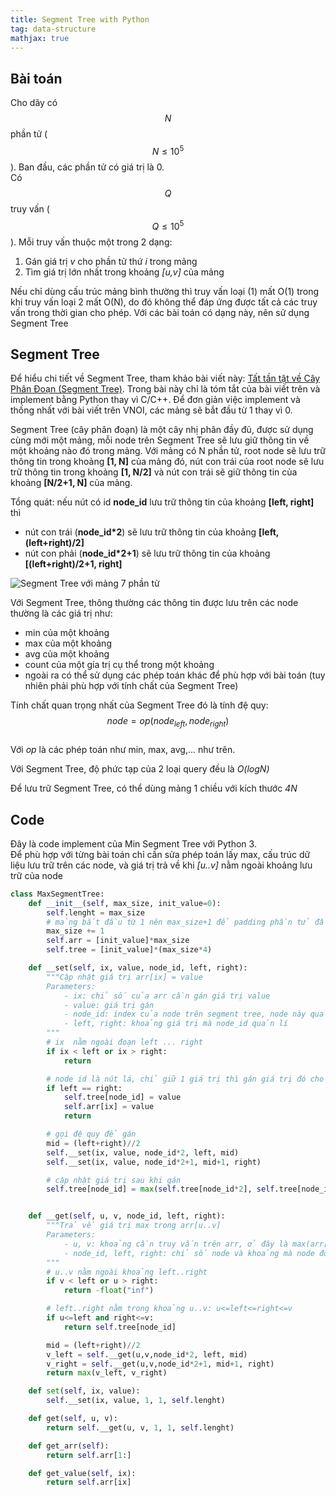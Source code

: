 ```yaml
---
title: Segment Tree with Python
tag: data-structure
mathjax: true
---
```


## Bài toán
Cho dãy có $$N$$ phần tử ($$N \le 10^5$$). Ban đầu, các phần tử có giá trị là 0.  
Có $$Q$$ truy vấn ($$Q \le 10^5$$). Mỗi truy vấn thuộc một trong 2 dạng:
1. Gán giá trị *v* cho phần tử thứ *i* trong mảng
2. Tìm giá trị lớn nhất trong khoảng *[u,v]* của mảng

Nếu chỉ dùng cấu trúc mảng bình thường thì truy vấn loại (1) mất O(1) trong khi truy vấn loại 2 mất O(N), do đó không thể đáp ứng được tất cả các truy vấn trong thời gian cho phép. Với các bài toán có dạng này, nên sử dụng Segment Tree

## Segment Tree
Để hiểu chi tiết về Segment Tree, tham khảo bài viết này: [Tất tần tật về Cây Phân Đoạn (Segment Tree)](https://vnoi.info/wiki/algo/data-structures/segment-tree-extend). Trong bài này chỉ là tóm tắt của bài viết trên và implement bằng Python thay vì C/C++. Để đơn giản việc implement và thống nhất với bài viết trên VNOI, các mảng sẽ bắt đầu từ 1 thay vì 0.  

Segment Tree (cây phân đoạn) là một cây nhị phân đầy đủ, được sử dụng cùng mới một mảng, mỗi node trên Segment Tree sẽ lưu giữ thông tin về một khoảng nào đó trong mảng. Với mảng có N phần tử, root node sẽ lưu trữ thông tin trong khoảng **[1, N]** của mảng đó, nút con trái của root node sẽ lưu trữ thông tin trong khoảng **[1, N/2]** và nút con trái sẽ giữ thông tin của khoảng **[N/2+1, N]** của mảng.  

Tổng quát: nếu nút có id **node_id** lưu trữ thông tin của khoảng **[left, right]** thì
* nút con trái (**node_id\*2**) sẽ lưu trữ thông tin của khoảng **[left, (left+right)/2]**  
* nút con phải (**node_id\*2+1**) sẽ lưu trữ thông tin của khoảng **[(left+right)/2+1, right]**  

![Segment Tree với mảng 7 phần tử](https://vnoi.info/wiki/uploads/segment_tree_structure_example.png)

Với Segment Tree, thông thường các thông tin được lưu trên các node thường là các giá trị như:
* min của một khoảng
* max của một khoảng
* avg của một khoảng
* count của một gía trị cụ thể trong một khoảng 
* ngoài ra có thể sử dụng các phép toán khác để phù hợp với bài toán (tuy nhiên phải phù hợp với tính chất của Segment Tree)

Tính chất quan trọng nhất của Segment Tree đó là tính đệ quy:  
$$node = op(node_{left}, node_{right})$$  
Với *op* là các phép toán như min, max, avg,... như trên.

Với Segment Tree, độ phức tạp của 2 loại query đều là *O(logN)*  

Để lưu trữ Segment Tree, có thể dùng mảng 1 chiều với kích thước *4N*  

## Code
Đây là code implement của Min Segment Tree với Python 3.  
Để phù hợp với từng bài toán chỉ cần sửa phép toán lấy max, cấu trúc dữ liệu lưu trữ trên các node, và giá trị trả về khi *[u..v]* nằm ngoài khoảng lưu trữ của node

```python
class MaxSegmentTree:
    def __init__(self, max_size, init_value=0):
        self.lenght = max_size
        # mảng bắt đầu từ 1 nên max_size+1 để padding phần tử đầu tiên
        max_size += 1
        self.arr = [init_value]*max_size
        self.tree = [init_value]*(max_size*4)

    def __set(self, ix, value, node_id, left, right):
        """Cập nhật giá trị arr[ix] = value
        Parameters:
            - ix: chỉ số của arr cần gán giá trị value
            - value: giá trị gán
            - node_id: index của node trên segment tree, node này quản lí giá trị max(arr[left..right])
            - left, right: khoảng giá trị mà node_id quản lí
        """
        # ix  nằm ngoài đoạn left ... right
        if ix < left or ix > right:
            return

        # node id là nút lá, chỉ giữ 1 giá trị thì gán giá trị đó cho node
        if left == right:
            self.tree[node_id] = value
            self.arr[ix] = value
            return

        # gọi đệ quy để gán
        mid = (left+right)//2
        self.__set(ix, value, node_id*2, left, mid)
        self.__set(ix, value, node_id*2+1, mid+1, right)

        # cập nhật giá trị sau khi gán
        self.tree[node_id] = max(self.tree[node_id*2], self.tree[node_id*2+1])


    def __get(self, u, v, node_id, left, right):
        """Trả về giá trị max trong arr[u..v]
        Parameters:
            - u, v: khoảng cần truy vấn trên arr, ở đây là max(arr[u..v])
            - node_id, left, right: chỉ số node và khoảng mà node đó lưu trữ thông tin
        """
        # u..v nằm ngoài khoảng left..right
        if v < left or u > right:
            return -float("inf")

        # left..right nằm trong khoảng u..v: u<=left<=right<=v
        if u<=left and right<=v:
            return self.tree[node_id]

        mid = (left+right)//2
        v_left = self.__get(u,v,node_id*2, left, mid)
        v_right = self.__get(u,v,node_id*2+1, mid+1, right)
        return max(v_left, v_right)

    def set(self, ix, value):
        self.__set(ix, value, 1, 1, self.lenght)

    def get(self, u, v):
        return self.__get(u, v, 1, 1, self.lenght)

    def get_arr(self):
        return self.arr[1:]

    def get_value(self, ix):
        return self.arr[ix]

```